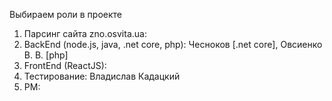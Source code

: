 Выбираем роли в проекте

1. Парсинг сайта zno.osvita.ua: 
2. BackEnd (node.js, java, .net core, php): Чесноков [.net core], Овсиенко В. В. [php]
3. FrontEnd (ReactJS): 
4. Тестирование: Владислав Кадацкий
5. PM: 
